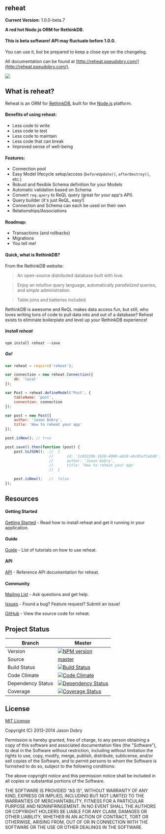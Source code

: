 ## reheat

__Current Version:__ 1.0.0-beta.7

__A red hot Node.js ORM for RethinkDB.__

#### This is beta software! API may fluctuate before 1.0.0.
You can use it, but be prepared to keep a close eye on the changelog.

All documentation can be found at [http://reheat.pseudobry.com/](http://reheat.pseudobry.com/).

<a href="https://nodei.co/npm/reheat/">
    <img src="https://nodei.co/npm/reheat.png?downloads=true">
</a>

## What is reheat?

Reheat is an ORM for [RethinkDB](http://rethinkdb.com), built for the [Node.js](http://nodejs.org) platform.

#### Benefits of using reheat:
- Less code to write
- Less code to test
- Less code to maintain
- Less code that can break
- Improved sense of well-being

#### Features:
- Connection pool
- Easy Model lifecycle setup/access (`beforeUpdate()`, `afterDestroy()`, etc.)
- Robust and flexible Schema definition for your Models
- Automatic validation based on Schema
- Convert `req.query` to ReQL query (great for your app's API).
- Query builder (it's just ReQL, easy!)
- Connection and Schema can each be used on their own
- Relationships/Associations

#### Roadmap:
- Transactions (and rollbacks)
- Migrations
- You tell me!

#### Quick, what is RethinkDB?

From the RethinkDB website:

> An open-source distributed database built with love.

> Enjoy an *intuitive* query language, automatically *parallelized* queries, and *simple* administration.

> Table joins and batteries included.

RethinkDB is awesome and ReQL makes data access fun, but still, who loves writing tons of code to pull data into and out of a database? Reheat exists to eliminate boilerplate and level up your RethinkDB experience!

##### Install reheat

`npm install reheat --save`

##### Go!

```javascript
var reheat = require('reheat');

var connection = new reheat.Connection({
	db: 'local'
});

var Post = reheat.defineModel('Post', {
	tableName: 'post',
	connection: connection
});

var post = new Post({
	author: 'Jason Dobry',
	title: 'How to reheat your app'
});

post.isNew(); // true

post.save().then(function (post) {
	post.toJSON();  //  {
					//      id: '1c83229b-1628-4098-a618-abc05af1ebdb',
					//      author: 'Jason Dobry',
					//      title: 'How to reheat your app'
					//  }

	post.isNew();   //  false
});
```

## Resources

#### Getting Started
[Getting Started](http://reheat.pseudobry.com/documentation/guide/overview/index) - Read how to install reheat and get it running in your application.

#### Guide
[Guide](http://reheat.pseudobry.com/documentation/guide/index) - List of tutorials on how to use reheat.

#### API
[API](http://reheat.pseudobry.com/documentation/api/api/index) - Reference API documentation for reheat.

#### Community
[Mailing List](https://groups.google.com/forum/?fromgroups#!forum/reheat) - Ask questions and get help.

[Issues](https://github.com/jmdobry/reheat/issues?state=open) - Found a bug? Feature request? Submit an issue!

[GitHub](https://github.com/jmdobry/reheat) - View the source code for reheat.

## Project Status

| Branch | Master |
| ------ | ------ |
| Version | [![NPM version](https://badge.fury.io/js/reheat.png)](http://badge.fury.io/js/reheat) |
| Source | [master](https://github.com/jmdobry/reheat) |
| Build Status | [![Build Status](https://travis-ci.org/jmdobry/reheat.png?branch=master)](https://travis-ci.org/jmdobry/reheat) |
| Code Climate | [![Code Climate](https://codeclimate.com/github/jmdobry/reheat.png)](https://codeclimate.com/github/jmdobry/reheat) |
| Dependency Status | [![Dependency Status](https://gemnasium.com/jmdobry/reheat.png)](https://gemnasium.com/jmdobry/reheat) |
| Coverage | [![Coverage Status](https://coveralls.io/repos/jmdobry/reheat/badge.png?branch=feature-promises)](https://coveralls.io/r/jmdobry/reheat?branch=feature-promises) |

## License
[MIT License](https://github.com/jmdobry/reheat/blob/master/LICENSE)

Copyright (C) 2013-2014 Jason Dobry

Permission is hereby granted, free of charge, to any person obtaining a copy of
this software and associated documentation files (the "Software"), to deal in
the Software without restriction, including without limitation the rights to
use, copy, modify, merge, publish, distribute, sublicense, and/or sell copies
of the Software, and to permit persons to whom the Software is furnished to do
so, subject to the following conditions:

The above copyright notice and this permission notice shall be included in all
copies or substantial portions of the Software.

THE SOFTWARE IS PROVIDED "AS IS", WITHOUT WARRANTY OF ANY KIND, EXPRESS OR
IMPLIED, INCLUDING BUT NOT LIMITED TO THE WARRANTIES OF MERCHANTABILITY, FITNESS
FOR A PARTICULAR PURPOSE AND NONINFRINGEMENT. IN NO EVENT SHALL THE AUTHORS OR
COPYRIGHT HOLDERS BE LIABLE FOR ANY CLAIM, DAMAGES OR OTHER LIABILITY, WHETHER
IN AN ACTION OF CONTRACT, TORT OR OTHERWISE, ARISING FROM, OUT OF OR IN
CONNECTION WITH THE SOFTWARE OR THE USE OR OTHER DEALINGS IN THE SOFTWARE.
